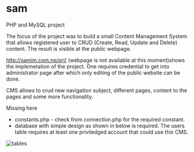 # sam
PHP and MySQL project

The focus of the project was to build a small Content Management System that allows registered user to CRUD (Create, Read, Update and Delete) content.
The result is visible at the public webpage. 

http://samim.com.np/prj/ (webpage is not available at this moment)shows the implemetation of the project. One requires credential to get into administrator page after which only editing of the public website can be done. 

CMS allows to crud new navigation subject, different pages, content to the pages and some more functionality. 

Missing here 
- constants.php - check from connection.php for the required constant.
- database with simple design as shown in below is required. The users table requires at least one priviledged account that could use this CMS. 

![tables](https://user-images.githubusercontent.com/25438156/103187569-7dbd8500-48cd-11eb-82d9-274db952a215.png)
